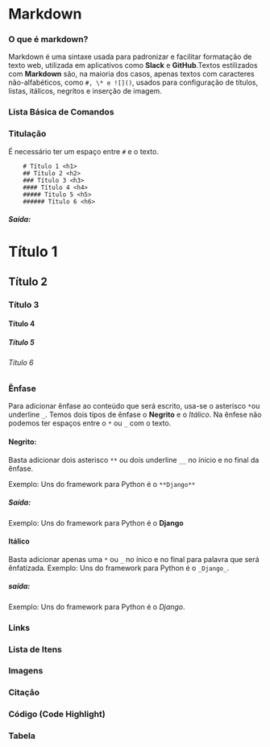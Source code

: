# Markdown

### O que é markdown?
Markdown é uma sintaxe usada para padronizar e facilitar formatação de texto web, utilizada em aplicativos como __Slack__ e __GitHub__.Textos estilizados com **Markdown** são, na maioria dos casos, apenas textos com caracteres não-alfabéticos, como `#, \* e ![]()`, usados para configuração de títulos, listas, itálicos, negritos e inserção de imagem.


### Lista Básica de Comandos

### Titulação
É necessário ter um espaço entre `#` e o texto.
~~~ 
    # Título 1 <h1>
    ## Título 2 <h2>
    ### Título 3 <h3>
    #### Título 4 <h4>
    ##### Título 5 <h5>
    ###### Título 6 <h6>
~~~
##### Saída: 

# Título 1
## Título 2
### Título 3
#### Título 4
##### Título 5
###### Título 6

### Ênfase
Para adicionar ênfase ao conteúdo que será escrito, usa-se o asterisco `*`ou underline `_`. Temos dois tipos de ênfase o **Negrito** e o *Itálico*. Na ênfese não podemos ter espaços entre o `*` ou `_` com o texto.

#### Negrito:
Basta adicionar dois asterisco `**` ou dois underline `__` no ínicio e no final da ênfase.

Exemplo: Uns do framework para Python é o `**Django**`
##### Saída:
Exemplo: Uns do framework para Python é o **Django**

#### Itálico
Basta adicionar apenas uma `*` ou `_` no ínico e no final para palavra que será ênfatizada.
Exemplo: Uns do framework para Python é o `_Django_`.
##### saída:
Exemplo: Uns do framework para Python é o _Django_.

### Links

### Lista de Itens

### Imagens

### Citação 

### Código (Code Highlight)

### Tabela

